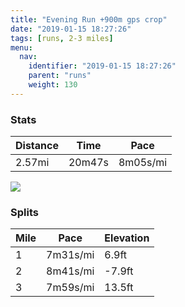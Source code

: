 ```yaml
---
title: "Evening Run +900m gps crop"
date: "2019-01-15 18:27:26"
tags: [runs, 2-3 miles]
menu:
  nav:
    identifier: "2019-01-15 18:27:26"
    parent: "runs"
    weight: 130
---
```


### Stats

| Distance | Time | Pace |
|----------|------|------|
|2.57mi|20m47s|8m05s/mi|

<img src='https://maps.googleapis.com/maps/api/staticmap?maptype=roadmap&path=enc:majeIdhzLz@pE|KdRtItg@pAjWu@dj@Ewy@j@bB_Jsj@mEoQgKuPcDKuEgGuHo\v@hE&key=AIzaSyAfqMeaZ1CCJFGP5cWud__oZnT_Pybg-1M&size=800x800&markers=color:yellow|label:S|53.46855,-2.26963&markers=color:green|label:F|53.47204999999999,-2.2643100000000005'>

### Splits

| Mile | Pace | Elevation |
|------|------|-----------|
|1|7m31s/mi|6.9ft|
|2|8m41s/mi|-7.9ft|
|3|7m59s/mi|13.5ft|
